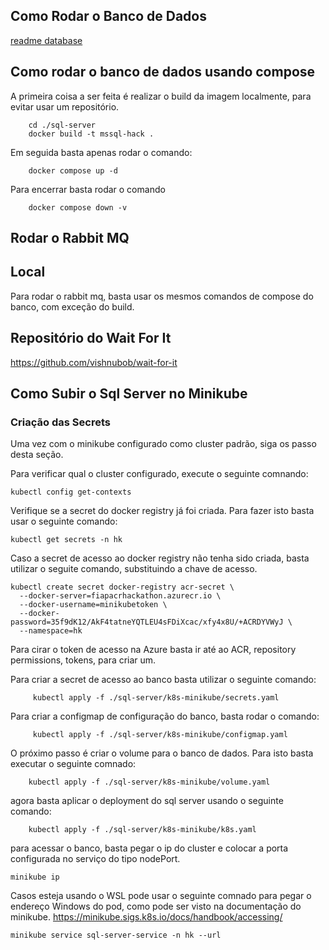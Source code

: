 


## Como Rodar o Banco de Dados

[readme database](./sql-server/README.md)

## Como rodar o banco de dados usando compose


A primeira coisa a ser feita é realizar o build da imagem localmente, para evitar usar um repositório.

```shell
    cd ./sql-server
    docker build -t mssql-hack .
```

Em seguida basta apenas rodar o comando:

```shell
    docker compose up -d
```

Para encerrar basta rodar o comando

```shell
    docker compose down -v
```


## Rodar o Rabbit MQ

## Local
Para rodar o rabbit mq, basta usar os mesmos comandos de compose do banco, com exceção do build.


## Repositório do Wait For It

https://github.com/vishnubob/wait-for-it



## Como Subir o Sql Server no Minikube

### Criação das Secrets

Uma vez com o minikube configurado como cluster padrão, siga os passo desta seção.

Para verificar qual o cluster configurado, execute o seguinte comnando:

```shell
kubectl config get-contexts
```

Verifique se a secret do docker registry já foi criada. Para fazer isto basta usar o seguinte comando:

```shell
kubectl get secrets -n hk
```

Caso a secret de acesso ao docker registry não tenha sido criada, basta utilizar o seguite comando, substituindo a chave de acesso.

```shell
kubectl create secret docker-registry acr-secret \
  --docker-server=fiapacrhackathon.azurecr.io \
  --docker-username=minikubetoken \
  --docker-password=35f9dK12/AkF4tatneYQTLEU4sFDiXcac/xfy4x8U/+ACRDYVWyJ \
  --namespace=hk
```

Para cirar o token de acesso na Azure basta ir até ao ACR, repository permissions, tokens, para criar um.

Para criar a secret de acesso ao banco basta utilizar o seguinte comando:
```shell
     kubectl apply -f ./sql-server/k8s-minikube/secrets.yaml
```


Para criar a configmap de configuração do banco, basta rodar o comando:

```shell
     kubectl apply -f ./sql-server/k8s-minikube/configmap.yaml
```

O próximo passo é criar o volume para o banco de dados. Para isto basta executar o seguinte comnado:

```shell
    kubectl apply -f ./sql-server/k8s-minikube/volume.yaml
```


agora basta aplicar o deployment do sql server usando o seguinte comando:

```shell
    kubectl apply -f ./sql-server/k8s-minikube/k8s.yaml
```

para acessar o banco, basta pegar o ip do cluster e colocar a porta configurada no serviço do tipo nodePort.

```shell
minikube ip
```

Casos esteja usando o WSL pode usar o seguinte comnado para pegar o endereço Windows do pod, como pode ser visto na documentação do minikube. https://minikube.sigs.k8s.io/docs/handbook/accessing/

```shell
minikube service sql-server-service -n hk --url
```
